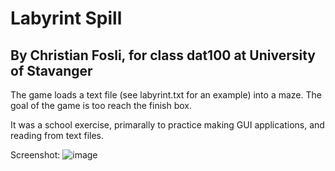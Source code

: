 # Labyrint Spill
## By Christian Fosli, for class dat100 at University of Stavanger

The game loads a text file (see labyrint.txt for an example) into a maze.
The goal of the game is too reach the finish box.

It was a school exercise, primarally to practice making GUI applications,
and reading from text files.

Screenshot:
![image](https://christianfosli.github.io/img/labyrintScreenShot.png)
